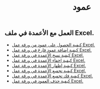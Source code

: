 ﻿---
title: عمود
second_title: Aspose.Cells Cloud Documen
type: docs
url: /ar/columns/
aliases: [/working-with-columns/]
keywords: REST API, columns, spreadsheets, exce
description: "Cells.Cloud API لـ Excel التشغيل: إظهار الأعمدة من ورقة عمل Excel"
weight: 100
kwords: Excel، Office كلاود، ريست API، جدول بيانات، PDF، CSV، Json، Markdwon، أعمدة
---
## العمل مع الأعمدة في ملف Excel.

- [كيفية الحصول على عمود من ورقة عمل Excel.](/cells/ar/columns/get/)
- [كيفية إضافة عمود فارغ في ورقة عمل Excel.](/cells/ar/columns/add/)
- [كيفية نسخ الأعمدة في ورقة عمل Excel.](/cells/ar/columns/copy/)
- [كيفية إخفاء الأعمدة في ورقة عمل Excel.](/cells/ar/columns/hide/)
- [كيفية إظهار الأعمدة في ورقة عمل Excel.](/cells/ar/columns/unhide/)
- [كيفية تجميع الأعمدة في ورقة عمل Excel.](/cells/ar/columns/group/)
- [كيفية فك تجميع الأعمدة في ورقة عمل Excel.](/cells/ar/columns/ungroup/)
- [كيفية حذف العمود في ورقة عمل Excel.](/cells/ar/columns/delete/)


